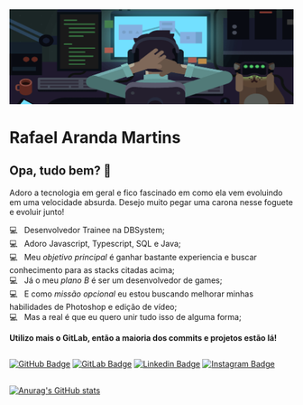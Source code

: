 <img width="auto" src="https://github.com/Skema1114/Skema1114/blob/master/bannerAjustado.png">

# Rafael Aranda Martins

## Opa, tudo bem? 👋
Adoro a tecnologia em geral e fico fascinado em como ela vem evoluindo em uma velocidade absurda.
Desejo muito pegar uma carona nesse foguete e evoluir junto!

:computer: &nbsp; Desenvolvedor Trainee na DBSystem;
<br/> :computer: &nbsp; Adoro Javascript, Typescript, SQL e Java;
<br/> :computer: &nbsp; Meu *objetivo principal* é ganhar bastante experiencia e buscar conhecimento para as stacks citadas acima;
<br/> :computer: &nbsp; Já o meu *plano B* é ser um desenvolvedor de games;
<br/> :computer: &nbsp; E como *missão opcional* eu estou buscando melhorar minhas habilidades de Photoshop e edição de vídeo;
<br/> :computer: &nbsp; Mas a real é que eu quero unir tudo isso de alguma forma;

<b>Utilizo mais o GitLab, então a maioria dos commits e projetos estão lá!</b>

## 

[![GitHub Badge](https://img.shields.io/badge/-Skema1114-blueviolet?style=flat-square&logo=GitHub&logoColor=white&link=https://github.com/Skema1114)](https://github.com/Skema1114)   [![GitLab Badge](https://img.shields.io/badge/-Skema1114-blueviolet?style=flat-square&logo=gitlab&logoColor=white&link=https://gitlab.com/Skema1114/)](https://gitlab.com/Skema1114/)   [![Linkedin Badge](https://img.shields.io/badge/-Rafael%20Aranda%20Martins-blueviolet?style=flat-square&logo=Linkedin&logoColor=white&link=https://www.linkedin.com/in/rafaelarandamartins/)](https://www.linkedin.com/in/rafaelarandamartins/)   [![Instagram Badge](https://img.shields.io/badge/-Holdiny-blueviolet?style=flat-square&logo=Instagram&logoColor=white&link=https://www.instagram.com/holdiny/)](https://www.instagram.com/holdiny/)

## 

[![Anurag's GitHub stats](https://github-readme-stats.vercel.app/api?username=skema1114&count_private=true&show_icons=true&theme=tokyonight)](https://github.com/anuraghazra/github-readme-stats)

<!-- [![Top Langs](https://github-readme-stats.vercel.app/api/top-langs/?username=skema1114&count_private=true&show_icons=true&theme=tokyonight)](https://github.com/anuraghazra/github-readme-stats) -->

